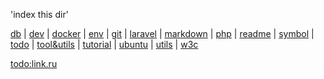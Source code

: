 'index this dir'

[db](db.md) | [dev](development.md) | [docker](docker.md) | [env](environment.md) | [git](git.md) | [laravel](laravel.md) | [markdown](markdown.md) | [php](php.md) | [readme](README.md) | [symbol](symbol.md) | [todo](todo.md) | [tool&utils](toolsandutils.md) | [tutorial](tutorial.md) | [ubuntu](ubuntu.md) | [utils](utils.md) | [w3c](w3c.md)

[todo:link.ru](link.ru.md)
